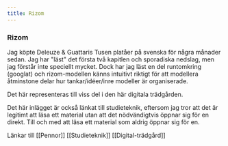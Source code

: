 ```yaml
---
title: Rizom
---
```


### Rizom

Jag köpte Deleuze & Guattaris Tusen platåer på svenska för några månader sedan. Jag har "läst" det första två kapitlen och sporadiska nedslag, men jag förstår inte speciellt mycket. Dock har jag läst en del runtomkring (googlat) och rizom-modellen känns intuitivt riktigt för att modellera åtminstone delar hur tankar/idéer/inre modeller är organiserade.

Det här representeras till viss del i den här digitala trädgården.

Det här inlägget är också länkat till studieteknik, eftersom jag tror att det är legitimt att läsa ett material utan att det nödvändigtvis öppnar sig för en direkt. Till och med att läsa ett material som aldrig öppnar sig för en.


Länkar till [[Pennor]] [[Studieteknik]] [[Digital-trädgård]]
